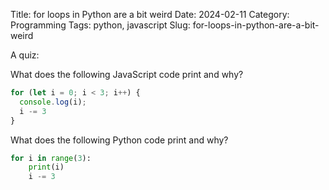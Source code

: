 Title: for loops in Python are a bit weird
Date: 2024-02-11
Category: Programming
Tags: python, javascript
Slug: for-loops-in-python-are-a-bit-weird

A quiz:

What does the following JavaScript code print and why?

```javascript
for (let i = 0; i < 3; i++) {
  console.log(i);
  i -= 3
}
```

What does the following Python code print and why?

```python
for i in range(3):
    print(i)
    i -= 3
    
```